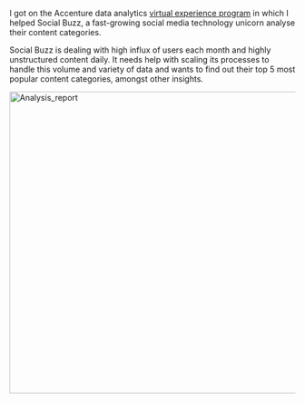 I got on the Accenture data analytics [virtual experience program](https://www.theforage.com/fast-track/data-analytics-virtual-experience/overview?ref=BoPbiqx5GRLbyYXPu) in which I helped Social Buzz, a fast-growing social media technology unicorn analyse their content categories.

Social Buzz is dealing with high influx of users each month and highly unstructured content daily. It needs help with scaling its processes to handle this volume and variety of data and wants to find out their top 5 most popular content categories, amongst other insights.

<img width="532" alt="Analysis_report" src="https://user-images.githubusercontent.com/86304211/210614087-91344a98-a20b-4a16-b4e9-4a7a3c53f3d0.PNG">
